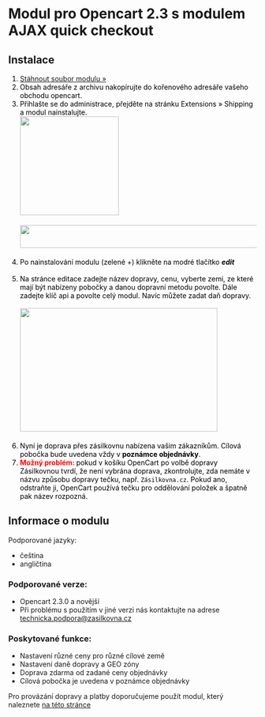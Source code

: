 <h1>Modul pro Opencart 2.3 s modulem AJAX quick checkout</h1>
<h2>Instalace</h2>
<ol style="color: black; ">
  <li><a href="https://github.com/Zasilkovna/opencart2/archive/AJAX-quick-checkout-opencart2.3.zip">Stáhnout soubor modulu &raquo;</a></li>
  <li>
    Obsah adresáře z archivu nakopírujte do kořenového adresáře vašeho obchodu opencart.<br>
  </li>
  <li>
    Přihlašte se do administrace, přejděte na stránku Extensions » Shipping a modul nainstalujte.<br>
    <a href="https://cloud.githubusercontent.com/assets/11771520/8772625/045ed8cc-2ece-11e5-9f01-bb90e556e2a1.png"><img width=200 height=200 src="https://cloud.githubusercontent.com/assets/11771520/8772625/045ed8cc-2ece-11e5-9f01-bb90e556e2a1.png"></a><br><br>
    <a href="https://cloud.githubusercontent.com/assets/11771520/8772624/03292192-2ece-11e5-8612-c09330155585.png"><img width=600 height=46 src="https://cloud.githubusercontent.com/assets/11771520/8772624/03292192-2ece-11e5-8612-c09330155585.png"></a><br><br>
  </li>
  <li>
    Po nainstalování modulu (zelené +) klikněte na modré tlačítko <i><strong>edit</strong></i><br><br>
  </li>
  <li>
    Na stránce editace zadejte název dopravy, cenu, vyberte zemi, ze které mají být nabízeny pobočky a danou dopravní metodu povolte.
    Dále zadejte klíč api a povolte celý modul. Navíc můžete zadat daň dopravy.<br><br>
    <a href="https://cloud.githubusercontent.com/assets/11771520/8772621/00d3b164-2ece-11e5-8172-eaff1100ec6f.png"><img width=400 height=250 src="https://cloud.githubusercontent.com/assets/11771520/8772621/00d3b164-2ece-11e5-8172-eaff1100ec6f.png"></a><br><br>
  </li>
  <li>
    Nyní je doprava přes zásilkovnu nabízena vašim zákazníkům. Cílová pobočka bude uvedena vždy v <strong>poznámce objednávky</strong>.
  </li>
  <li>
    <strong style="color: red">Možný problém: </strong> pokud v košíku OpenCart po volbě dopravy Zásilkovnou tvrdí, že není vybrána doprava, zkontrolujte, zda nemáte v názvu způsobu dopravy tečku, např. <code>Zásilkovna.cz</code>. Pokud ano, odstraňte ji, OpenCart používá tečku pro oddělování položek a špatně pak název rozpozná.
    </li>
</ol>
<h2>Informace o modulu</h2>
<p>Podporované jazyky:</p>
<ul>
  <li>čeština</li>
  <li>angličtina</li>
</ul>
<h3>Podporované verze:</h3>
<ul>
  <li>Opencart 2.3.0 a novější</li>
  <li>Při problému s použitím v jiné verzi nás kontaktujte na adrese <a href="mailto:technicka.podpora@zasilkovna.cz">technicka.podpora@zasilkovna.cz</a></li>
</ul>
<h3>Poskytované funkce:</h3>
<ul>
  <li>Nastavení různé ceny pro různé cílové země</li>
  <li>Nastavení daně dopravy a GEO zóny</li>
  <li>Doprava zdarma od zadané ceny objednávky</li>
  <li>Cílová pobočka je uvedena v poznámce objednávky</li>
</ul>
<p>Pro provázání dopravy a platby doporučujeme použít modul, který naleznete <a targer='_blank' href="http://www.opencart.com/index.php?route=extension/extension/info&amp;extension_id=11301&amp;filter_search=gop">na této stránce</a></p>
